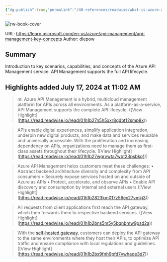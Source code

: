 ```yaml
---
{"dg-publish":true,"permalink":"/40-references/readwise/what-is-azure-api-management/","tags":["rw/articles"]}
---
```


![rw-book-cover](https://readwise-assets.s3.amazonaws.com/media/uploaded_book_covers/profile_921743/logo-ms-social_rUrD9xy.png)
  
URL: https://learn.microsoft.com/en-us/azure/api-management/api-management-key-concepts
Author: dlepow

## Summary

Introduction to key scenarios, capabilities, and concepts of the Azure API Management service. API Management supports the full API lifecycle.

## Highlights added July 17, 2024 at 11:02 AM
>nt. Azure API Management is a hybrid, multicloud management platform for APIs across all environments. As a platform-as-a-service, API Management supports the complete API lifecycle. ([View Highlight] (https://read.readwise.io/read/01h1b27n5h5xxr8gdbt12smp8x))


>APIs enable digital experiences, simplify application integration, underpin new digital products, and make data and services reusable and universally accessible. ​With the proliferation and increasing dependency on APIs, organizations need to manage them as first-class assets throughout their lifecycle.​ ([View Highlight] (https://read.readwise.io/read/01h1b27wgrvwta7wbt23psbkq1))


>Azure API Management helps customers meet these challenges:
>• Abstract backend architecture diversity and complexity from API consumers
>• Securely expose services hosted on and outside of Azure as APIs
>• Protect, accelerate, and observe APIs
>• Enable API discovery and consumption by internal and external users ([View Highlight] (https://read.readwise.io/read/01h1b2823km017z56ex27vmkj3))


>All requests from client applications first reach the API gateway, which then forwards them to respective backend services. ([View Highlight] (https://read.readwise.io/read/01h1b2bns5m5y5bqnbmw9psd2a))


>With the [self-hosted gateway](https://learn.microsoft.com/en-us/azure/api-management/api-management-key-concepts/self-hosted-gateway-overview), customers can deploy the API gateway to the same environments where they host their APIs, to optimize API traffic and ensure compliance with local regulations and guidelines. ([View Highlight] (https://read.readwise.io/read/01h1b2bx9fnh9pfd7ywhade3d7))



